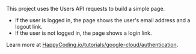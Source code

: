 This project uses the Users API requests to build a simple page.

- If the user is logged in, the page shows the user's email address and a logout link.
- If the user is not logged in, the page shows a login link.

Learn more at [HappyCoding.io/tutorials/google-cloud/authentication](https://happycoding.io/tutorials/google-cloud/authentication).